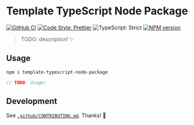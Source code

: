 # Template TypeScript Node Package

[![GitHub CI](https://github.com/JoshuaKGoldberg/template-typescript-node-package/actions/workflows/compile.yml/badge.svg)](https://github.com/JoshuaKGoldberg/template-typescript-node-package/actions/workflows/compile.yml)
[![Code Style: Prettier](https://img.shields.io/badge/code_style-prettier-brightgreen.svg)](https://prettier.io)
![TypeScript: Strict](https://img.shields.io/badge/typescript-strict-brightgreen.svg)
[![NPM version](https://badge.fury.io/js/template-typescript-node-package.svg)](http://badge.fury.io/js/template-typescript-node-package)

> TODO: description! ✨

## Usage

```shell
npm i template-typescript-node-package
```

```ts
// TODO: Usage!
```

## Development

See [`.github/CONTRIBUTING.md`](./.github/CONTRIBUTING.md).
Thanks! 💖
